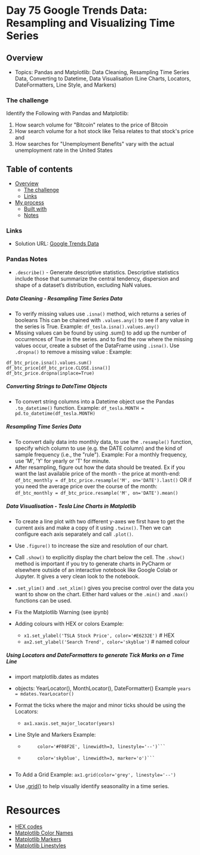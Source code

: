 # Day 75 Google Trends Data: Resampling and Visualizing Time Series

## Overview

- Topics: Pandas and Matplotlib: Data Cleaning, Resampling Time Series Data, Converting to Datetime, Data Visualisation (Line Charts, Locators, DateFormatters, Line Style, and Markers)

### The challenge

Identify the Following with Pandas and Matplotlib:
1. How search volume for "Bitcoin" relates to the price of Bitcoin
2. How search volume for a hot stock like Telsa relates to that stock's price and
3. How searches for "Unemployment Benefits" vary with the actual unemployment rate in the United States


## Table of contents

- [Overview](#overview)
  - [The challenge](#the-challenge)
  - [Links](#links)
- [My process](#my-process)
  - [Built with](#built-with)
  - [Notes](#notes)


### Links

- Solution URL: [Google Trends Data](https://github.com/Mikerniker/100_Days_of_Python/tree/main/Day75)


### Pandas Notes
- ```.describe()```  - Generate descriptive statistics. Descriptive statistics include those that summarize the central tendency, dispersion and shape of a dataset’s distribution, excluding NaN values.


##### Data Cleaning - Resampling Time Series Data

- To verify missing values use ```.isna()``` method, wich returns a series of booleans
This can be chained with ```.values.any()``` to see if any value in the series is True.
Example: ```df_tesla.isna().values.any()```
- Missing values can be found by using .sum() to add up the number of occurrences of True in the series. and to find the row where the missing values occur, create a subset of the DataFrame using ```.isna()```. Use ```.dropna()``` to remove a missing value :
Example: 
```
df_btc_price.isna().values.sum()
df_btc_price[df_btc_price.CLOSE.isna()]
df_btc_price.dropna(inplace=True)
```

##### Converting Strings to DateTime Objects

- To convert string columns into a Datetime object use the Pandas ```.to_datetime()``` function. Example: 
```df_tesla.MONTH = pd.to_datetime(df_tesla.MONTH)```

##### Resampling Time Series Data
- To convert daily data into monthly data, to use the ```.resample()``` function, specify which column to use (e.g. the DATE column) and the kind of sample frequency (i.e., the "rule"). Example: For a monthly frequency, use 'M', 'Y' for yearly or 'T' for minute.
- After resampling, figure out how the data should be treated. Ex if you want the last available price of the month - the price at month-end:
```df_btc_monthly = df_btc_price.resample('M', on='DATE').last()```
OR if you need the average price over the course of the month:
```df_btc_monthly = df_btc_price.resample('M', on='DATE').mean()```

##### Data Visualisation - Tesla Line Charts in Matplotlib
- To create a line plot with two different y-axes we first have to get the current axis and make a copy of it using ```.twinx()```. Then we can configure each axis separately and call ```.plot()```.
- Use ```.figure()``` to increase the size and resolution of our chart.
- Call ```.show()``` to explicitly display the chart below the cell. The ```.show()``` method is important if you try to generate charts in PyCharm or elsewhere outside of an interactive notebook like Google Colab or Jupyter. It gives a very clean look to the notebook.
- ```.set_ylim()``` and ```.set_xlim()``` gives you precise control over the data you want to show on the chart. Either hard values or the ```.min()``` and ```.max()``` functions can be used.
- Fix the Matplotlib Warning (see ipynb) 

- Adding colours with HEX or colors Example:
  - ```x1.set_ylabel('TSLA Stock Price', color='#E6232E')``` # HEX 
  - ```ax2.set_ylabel('Search Trend', color='skyblue')``` # named colour

##### Using Locators and DateFormatters to generate Tick Marks on a Time Line
- import matplotlib.dates as mdates
- objects: YearLocator(), MonthLocator(), DateFormatter()
Example ```years = mdates.YearLocator()```
- Format the ticks where the major and minor ticks should be using the Locators:
   - ```ax1.xaxis.set_major_locator(years)```

- Line Style and Markers Example:
  - ```ax1.plot(df_btc_monthly.index, df_btc_monthly.CLOSE, 
         color='#F08F2E', linewidth=3, linestyle='--')```
  - ```ax2.plot(df_btc_monthly.index, df_btc_search.BTC_NEWS_SEARCH, 
         color='skyblue', linewidth=3, marker='o')```
 
- To Add a Grid Example: ```ax1.grid(color='grey', linestyle='--')```
- Use [.grid()](https://matplotlib.org/3.2.1/api/_as_gen/matplotlib.pyplot.grid.html) to help visually identify seasonality in a time series.

# Resources
- [HEX codes](https://htmlcolorcodes.com/color-picker/)
- [Matplotlib Color Names](https://matplotlib.org/3.1.1/gallery/color/named_colors.html)
- [Matplotlib Markers](https://matplotlib.org/3.2.1/api/markers_api.html)
- [Matplotlib Linestyles](https://matplotlib.org/3.2.1/api/_as_gen/matplotlib.pyplot.plot.html)